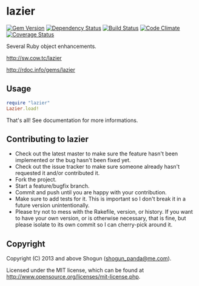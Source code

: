 # lazier

[![Gem Version](https://badge.fury.io/rb/lazier.png)](http://badge.fury.io/rb/lazier)
[![Dependency Status](https://gemnasium.com/ShogunPanda/lazier.png?travis)](https://gemnasium.com/ShogunPanda/lazier)
[![Build Status](https://secure.travis-ci.org/ShogunPanda/lazier.png?branch=master)](http://travis-ci.org/ShogunPanda/lazier)
[![Code Climate](https://codeclimate.com/github/ShogunPanda/lazier.png)](https://codeclimate.com/github/ShogunPanda/lazier)
[![Coverage Status](https://coveralls.io/repos/ShogunPanda/lazier/badge.png)](https://coveralls.io/r/ShogunPanda/lazier)

Several Ruby object enhancements.

http://sw.cow.tc/lazier

http://rdoc.info/gems/lazier

## Usage

```ruby
require "lazier"
Lazier.load!
```

That's all!
See documentation for more informations.

## Contributing to lazier
 
* Check out the latest master to make sure the feature hasn't been implemented or the bug hasn't been fixed yet.
* Check out the issue tracker to make sure someone already hasn't requested it and/or contributed it.
* Fork the project.
* Start a feature/bugfix branch.
* Commit and push until you are happy with your contribution.
* Make sure to add tests for it. This is important so I don't break it in a future version unintentionally.
* Please try not to mess with the Rakefile, version, or history. If you want to have your own version, or is otherwise necessary, that is fine, but please isolate to its own commit so I can cherry-pick around it.

## Copyright

Copyright (C) 2013 and above Shogun (shogun_panda@me.com).

Licensed under the MIT license, which can be found at http://www.opensource.org/licenses/mit-license.php.